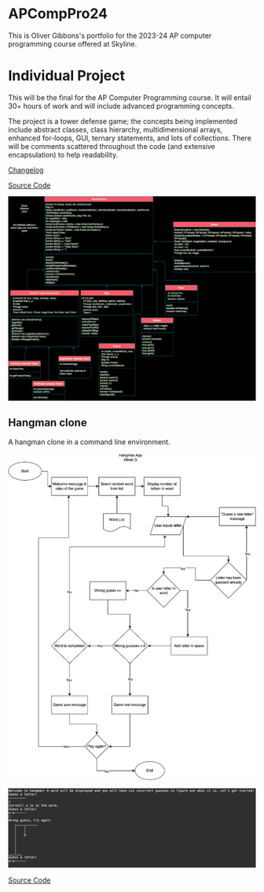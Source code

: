 # APCompPro24
This is Oliver Gibbons's portfolio for the 2023-24 AP computer programming course offered at Skyline. 

# Individual Project 
This will be the final for the AP Computer Programming course. It will entail 30+ hours of work and will include advanced programming concepts. 

The project is a tower defense game; the concepts being implemented include abstract classes, class hierarchy, multidimensional arrays, enhanced for-loops, GUI, ternary statements, and lots of collections. There will be comments scattered throughout the code (and extensive encapsulation) to help readability. 

[Changelog](https://github.com/OliverGibbons1/APCompPro24/blob/main/CHANGELOG.md)

[Source Code](https://github.com/OliverGibbons1/APCompPro24/tree/main/src/TowerDefense)

![Class Diagram](https://github.com/OliverGibbons1/APCompPro24/blob/main/images/FinalProject(finished).drawio.png) 


## Hangman clone

A hangman clone in a command line environment.

![Logic Flow](https://github.com/OliverGibbons1/APCompPro24/blob/main/images/Hangman%20app.png?raw=true)

![Game Play](https://github.com/OliverGibbons1/APCompPro24/blob/main/images/Screenshot%202023-09-25%20at%207.49.53%20AM.png?raw=true)

[Source Code](https://github.com/OliverGibbons1/APCompPro24/blob/main/src/Hangman.md/main.java)


